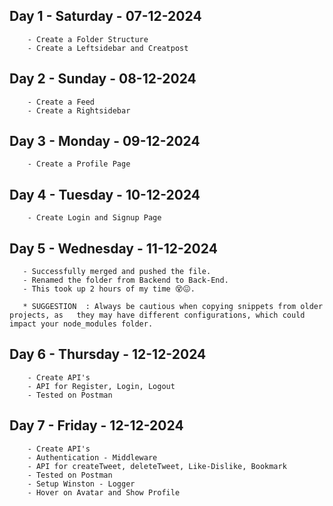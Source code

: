 ## Day 1 - Saturday  -  07-12-2024
        - Create a Folder Structure
        - Create a Leftsidebar and Creatpost

## Day 2 - Sunday  -  08-12-2024
        - Create a Feed 
        - Create a Rightsidebar

## Day 3 - Monday  -  09-12-2024
        - Create a Profile Page 
        
## Day 4 - Tuesday  -  10-12-2024
        - Create Login and Signup Page

## Day 5 - Wednesday  -  11-12-2024
       - Successfully merged and pushed the file.
       - Renamed the folder from Backend to Back-End.
       - This took up 2 hours of my time 😵😖.
       
       * SUGGESTION  : Always be cautious when copying snippets from older projects, as   they may have different configurations, which could impact your node_modules folder.

## Day 6 - Thursday  -  12-12-2024
        - Create API's
        - API for Register, Login, Logout
        - Tested on Postman

## Day 7 - Friday  -  12-12-2024
        - Create API's
        - Authentication - Middleware
        - API for createTweet, deleteTweet, Like-Dislike, Bookmark 
        - Tested on Postman
        - Setup Winston - Logger
        - Hover on Avatar and Show Profile


